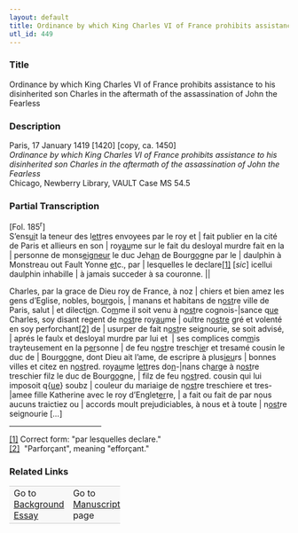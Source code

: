 ```yaml
---  
layout: default  
title: Ordinance by which King Charles VI of France prohibits assistance to his disinherited son Charles in the aftermath of the assassination of John the Fearless  
utl_id: 449
---
```


### Title

Ordinance by which King Charles VI of France prohibits assistance to his disinherited son Charles in the aftermath of the assassination of John the Fearless

### Description

<p>Paris, 17 January 1419 [1420] [copy, ca. 1450]<br /><em>Ordinance by which King Charles VI of France prohibits assistance to his disinherited son Charles in the aftermath of the assassination of John the Fearless</em><br />
Chicago, Newberry Library, VAULT Case MS 54.5</p>



### Partial Transcription

<p>[Fol. 185<sup>r</sup>]<br />
S’ens<u>ui</u>t la teneur des l<u>ett</u>res envoyees par le roy et | fait publier en la cité de Paris et allieurs en son | roy<u>au</u>me sur le fait du desloyal murdre fait en la | personne de mons<u>eigneur</u> le duc Jeh<u>an</u> de Bourg<u>og</u>ne par le | daulphin à Monstreau out Fault Yonne <u>et</u>c., par | lesquelles le declare<a href="#_ftn1" name="_ftnref1" title="" id="_ftnref1">[1]</a> [<em>sic</em>] icellui daulphin inhabille | à jamais succeder à sa couronne. ||</p>
<p>Charles, par la grace de Dieu roy de France, à noz | chiers et bien amez les gens d’Eglise, nobles, bo<u>ur</u>gois, | manans et habitans de n<u>ost</u>re ville de Paris, salut | et dilect<u>io</u>n. Co<u>m</u>me il soit venu à n<u>ost</u>re cognois-|sance q<u>ue</u> Charles, soy disant regent de n<u>ost</u>re roy<u>au</u>me | oultre n<u>ostre</u> gré et volenté en soy perforchant<a href="#_ftn2" name="_ftnref2" title="" id="_ftnref2">[2]</a> de | usurper de fait n<u>ost</u>re seignourie, se soit advisé, | aprés le faulx et desloyal murdre par lui et  | ses complices com<u>m</u>is trayteusement en la p<u>er</u>sonne | de feu n<u>ost</u>re tresch<u>ie</u>r et tresamé cousin le duc de | Bourg<u>og</u>ne, dont Dieu ait l’ame, de escripre à plus<u>ieu</u>rs | bonnes villes et citez en n<u>ost</u>red. roy<u>au</u>me l<u>ett</u>res do<u>n</u>-|nans ch<u>ar</u>ge à n<u>ost</u>re treschier filz le duc de Bourg<u>og</u>ne, | filz de feu n<u>ost</u>red. cousin qui lui imposoit q{<u>ue</u>} soubz | couleur du mariaige de n<u>ost</u>re treschiere et tres- |amee fille Katherine avec le roy d’Englet<u>er</u>re, | a fait ou fait de par nous aucuns traictiez ou | accords moult prejudiciables, à nous et à toute | n<u>ost</u>re seignourie [<em>…</em>]  </p>
<div>
<hr align="left" size="1" width="33%" /><div id="ftn1"><a href="#_ftnref1" name="_ftn1" title="" id="_ftn1">[1]</a> Correct form: "par lesquelles declare."</div>
<div id="ftn2"><a href="#_ftnref2" name="_ftn2" title="" id="_ftn2">[2]</a>  "Parforçant", meaning "efforçant."</div>
</div>



### Related Links

<table border="0.5" cellpadding="1" cellspacing="1" style="width: 200px; background-color:#F8F8F8;">
    <tbody style="border-color:#ccc">
        <tr style="border-color:#ccc">
            <td>Go to <a href="https://centerfordigitalhumanities.github.io/Newberry-French-paleography/essay/449" target="_blank">Background Essay</a></td>
            <td>Go to <a href="https://centerfordigitalhumanities.github.io/Newberry-French-paleography/www/record.html?id=449" target="_blank">Manuscript</a> page</td>
        </tr>
    </tbody>
</table>
